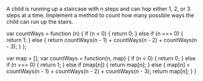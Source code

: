 A child is running up a staircase with n steps and can hop either 1, 2, or 3 steps at a time.
Implement a method to count how many possible ways the child can run up the stairs.

var countWays = function (n) {
	if (n < 0) {
		return 0;
	} 
	else if (n === 0) {
		return 1;
	}
	else {
		return countWays(n - 1) + countWays(n - 2)	+ countWays(n - 3);
	}
};

var map = [];
var countWays = function(n, map) {
	if (n < 0) {
		return 0;
	}
	else if (n === 0) {
		return 1;
	}
	else if (map[n]) {
		return map[n];
	}
	else {
		map[n] = countWays(n - 1) + countWays(n - 2) + countWays(n - 3);
		return map[n];
	}
}
